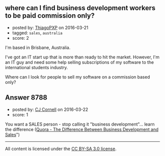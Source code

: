 ## where can I find business development workers to be paid commission only?

- posted by: [ThiagoPXP](https://stackexchange.com/users/329188/thiagopxp) on 2016-03-21
- tagged: `sales`, `australia`
- score: 2

<p>I'm based in Brisbane, Australia.</p>

<p>I've got an IT start up that is more than ready to hit the market. However, I'm an IT guy and need some help selling subscriptions of my software to the international students industry.</p>

<p>Where can I look for people to sell my software on a commission based only?</p>



## Answer 8788

- posted by: [CJ Cornell](https://stackexchange.com/users/526591/cj-cornell) on 2016-03-22
- score: 1

<p>You want a SALES person - stop calling it "business development"...
learn the difference  (<a href="https://www.quora.com/What-is-the-difference-between-business-development-and-sales/answer/CJ-Cornell" rel="nofollow">Quora - The Difference Between Business Development and Sales</a>")</p>




---

All content is licensed under the [CC BY-SA 3.0 license](https://creativecommons.org/licenses/by-sa/3.0/).
